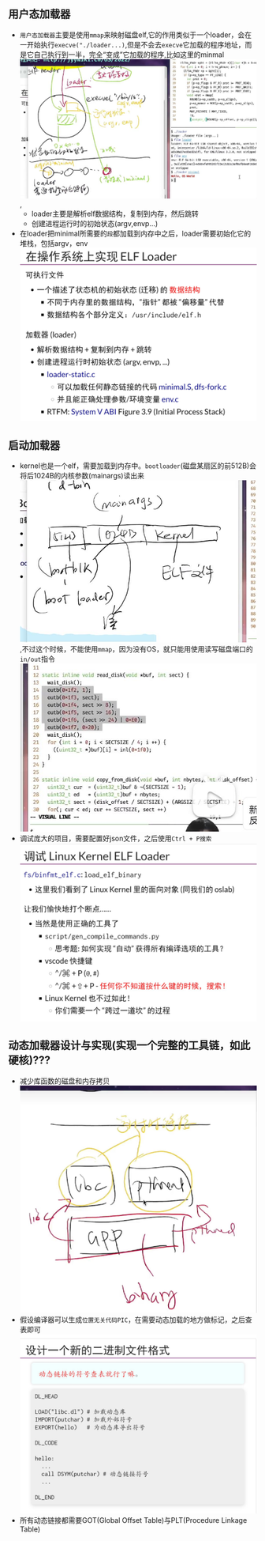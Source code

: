 ## 用户态加载器
- `用户态加载器`主要是使用`mmap`来映射磁盘elf,它的作用类似于一个loader，会在一开始执行`execve("./loader...)`,但是不会去`execve`它加载的程序地址，而是它自己执行到一半，完全“变成”它加载的程序,比如这里的minmal![](./loader.jpg),
    - loader主要是解析elf数据结构，复制到内存，然后跳转
    - 创建进程运行时的初始状态(argv,envp...)
- 在loader把minimal所需要的`段`都加载到内存中之后，loader需要初始化它的堆栈，包括argv，env![](./argv.jpg)
## 启动加载器
- kernel也是一个elf，需要加载到内存中。`bootloader`(磁盘某扇区的前512B)会将后1024B的内核参数(mainargs)读出来![](./kernel_loader.jpg),不过这个时候，不能使用`mmap`，因为没有OS，就只能用使用读写磁盘端口的`in/out`指令![](./kernel_loader1.jpg)
- 调试庞大的项目，需要配置好json文件，之后使用`Ctrl + P搜索`![](./ctrlp.jpg)
## 动态加载器设计与实现(实现一个完整的工具链，如此硬核)???
- 减少库函数的磁盘和内存拷贝![](./dynamic_link.jpg)
- 假设编译器可以生成`位置无关代码PIC`，在需要动态加载的地方做标记，之后查表即可![](./PIC.jpg)
- 所有动态链接都需要GOT(Global Offset Table)与PLT(Procedure Linkage Table)